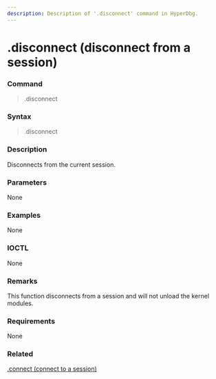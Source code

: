 ```yaml
---
description: Description of '.disconnect' command in HyperDbg.
---
```


# .disconnect (disconnect from a session)

### Command

> .disconnect

### Syntax

> .disconnect

### Description

Disconnects from the current session.

### Parameters

None

### Examples

None

### IOCTL

None

### Remarks

This function disconnects from a session and will not unload the kernel modules.

### Requirements

None

### Related

[.connect (connect to a session)](https://docs.hyperdbg.org/commands/meta-commands/.connect)
